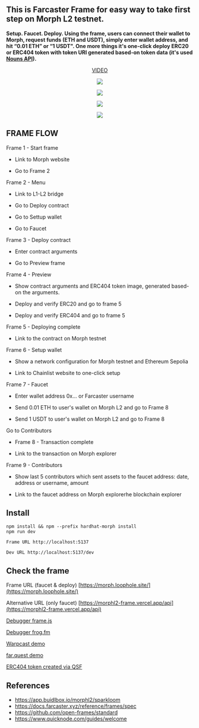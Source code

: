 
## This is Farcaster Frame for easy way to take first step on Morph L2 testnet.

**Setup. Faucet. Deploy. Using the frame, users can connect their wallet to Morph, request funds (ETH and USDT), simply enter wallet address, and hit “0.01 ETH” or “1 USDT".  One more things it's one-click deploy ERC20 or ERC404 token with token URI generated based-on token data (it's used [Nouns API](https://nouns.wtf)).**

<p align="center">
 <a href="https://youtu.be/_Sne5BRniwU">VIDEO</a> 
</p>

<p align="center">
  <img src="https://i.postimg.cc/bJhrqZVw/banner.png">
</p>

<p align="center">
  <img src="https://i.postimg.cc/5yBmS1mt/fgd.png">
</p>


<p align="center">
  <img src="https://i.postimg.cc/yd8J8vcQ/jkl.png">
</p>


<p align="center">
  <img src="https://i.postimg.cc/pXSw6JQM/fgdvcd.png">
</p>


## FRAME FLOW

Frame 1 - Start frame

- Link to Morph website

- Go to Frame 2

Frame 2 - Menu

- Link to L1-L2 bridge

- Go to Deploy contract

- Go to Settup wallet

- Go to Faucet

Frame 3 - Deploy contract

- Enter contract arguments
  
- Go to Preview frame

Frame 4 - Preview

- Show contract arguments and ERC404 token image, generated based-on the arguments.

- Deploy and verify ERC20 and go to frame 5

- Deploy and verify ERC404 and go to frame 5

Frame 5 - Deploying complete

- Link to the contract on Morph testnet

Frame 6 - Setup wallet

- Show a network configuration for Morph testnet and Ethereum Sepolia

- Link to Chainlist website to one-click setup

Frame 7 - Faucet

- Enter wallet address 0x... or Farcaster username

- Send 0.01 ETH to user's wallet on Morph L2 and go to Frame 8

- Send 1 USDT to user's wallet on Morph L2 and go to Frame 8

Go to Contributors

- Frame 8 - Transaction complete

- Link to the transaction on Morph explorer

Frame 9 - Contributors

- Show last 5 contributors which sent assets to the faucet address: date, address or username, amount

- Link to the faucet address on Morph explorerhe blockchain explorer



## Install

```
npm install && npm --prefix hardhat-morph install
npm run dev
```

`Frame URL http://localhost:5137`

`Dev URL http://localhost:5137/dev`


## Check the frame

Frame URL (faucet & deploy) [https://morph.loophole.site/](https://morph.loophole.site/)

Alternative URL (only faucet) [https://morphl2-frame.vercel.app/api](https://morphl2-frame.vercel.app/api)

[Debugger frame.js](https://debugger.framesjs.org/?url=https://morph.loophole.site/)

[Debugger frog.fm](https://morph.loophole.site/dev)

[Warpcast demo](https://warpcast.com/alekcangp/0xd11234a5)

[far.quest demo](https://far.quest/alekcangp/0xd11234a50b43266e947b58eec8e45dab72235358)

[ERC404 token created via QSF](https://explorer-testnet.morphl2.io/address/0xb3e126BD8DE276213527A55a12Cf935b08141ADd?tab=contact_code)






## References
- https://app.buidlbox.io/morphl2/sparkloom
-   https://docs.farcaster.xyz/reference/frames/spec
-   https://github.com/open-frames/standard
-   https://www.quicknode.com/guides/welcome

